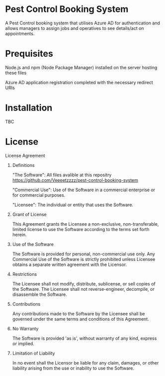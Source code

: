 # Pest Control Booking System
A Pest Control booking system that utilises Azure AD for authentication and allows managers to assign jobs and operatives to see details/act on appointments.

# Prequisites

Node.js and npm (Node Package Manager) installed on the server hosting these files

Azure AD application registration completed with the necessary redirect URIs

# Installation


TBC
# License
License Agreement

1. Definitions

    "The Software": All files avalible at this repositry https://github.com/Veeeetzzzz/pest-control-booking-system
   
    "Commercial Use": Use of the Software in a commercial enterprise or for commercial purposes.
   
    "Licensee": The individual or entity that uses the Software.

3. Grant of License

    This Agreement grants the Licensee a non-exclusive, non-transferable, limited license to use the Software according to the terms set forth herein.

4. Use of the Software

    The Software is provided for personal, non-commercial use only.
    Any Commercial Use of the Software is strictly prohibited unless Licensee obtains a separate written agreement with the Licensor.

5. Restrictions

    The Licensee shall not modify, distribute, sublicense, or sell copies of the Software.
    The Licensee shall not reverse-engineer, decompile, or disassemble the Software.

6. Contributions

    Any contributions made to the Software by the Licensee shall be governed under the same terms and conditions of this Agreement.

7. No Warranty

    The Software is provided 'as is', without warranty of any kind, express or implied.

8. Limitation of Liability

    In no event shall the Licensor be liable for any claim, damages, or other liability arising from the use or inability to use the Software.
